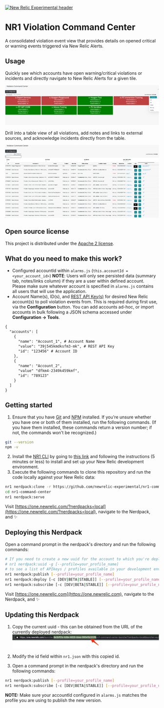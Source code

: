 [![New Relic Experimental header](https://github.com/newrelic/open-source-office/raw/master/examples/categories/images/Experimental.png)](https://github.com/newrelic/open-source-office/blob/master/examples/categories/index.md#new-relic-experimental)

# NR1 Violation Command Center

A consolidated violation event view that provides details on opened critical or warning events triggered via New Relic Alerts.

## Usage

Quickly see which accounts have open warning/critical violations or incidents and directly navigate to New Relic Alerts for a given tile.

![Summary](screenshots/summary.png)

Drill into a table view of all violations, add notes and links to external sources, and acknowledge incidents directly from the table.

![Drilldown](screenshots/drilldown.png)

## Open source license

This project is distributed under the [Apache 2 license](LICENSE).

## What do you need to make this work?

* Configured accountId within `alarms.js` (`this.accountId = <your_account_id>`)  **NOTE**: Users will only see persisted data (summary tab, notes/links column) if they are a user within defined account. Please make sure whatever account is specified in `alarms.js` contains all users that will use the application.
* Account Name(s), ID(s), and [REST API Key(s)](https://docs.newrelic.com/docs/apis/get-started/intro-apis/types-new-relic-api-keys#rest-api-key) for desired New Relic account(s) to poll violation events from. This is required during first use, via the **Configuration** button. You can add accounts ad-hoc, or import accounts in bulk following a JSON schema accessed under **Configuration -> Tools**.

```
{
  "accounts": [
    {
      "name": "Account_1", # Account Name
      "value": "39j545kmdksfm3-mk", # REST API Key
      "id": "123456" # Account ID
    },
    {
      "name": "Account_2",
      "value" "dfkm4-2349k459kmf",
      "id": "789123"
    }
  ]
}
```

## Getting started

1. Ensure that you have [Git](https://git-scm.com/book/en/v2/Getting-Started-Installing-Git) and [NPM](https://www.npmjs.com/get-npm) installed. If you're unsure whether you have one or both of them installed, run the following commands. (If you have them installed, these commands return a version number; if not, the commands won't be recognized.)
```bash
git --version
npm -v
```
2. Install the [NR1 CLI](https://one.newrelic.com/launcher/developer-center.launcher) by going to [this link](https://one.newrelic.com/launcher/developer-center.launcher) and following the instructions (5 minutes or less) to install and set up your New Relic development environment.
3. Execute the following commands to clone this repository and run the code locally against your New Relic data:

```bash
nr1 nerdpack:clone -r https://github.com/newrelic-experimental/nr1-command-center.git
cd nr1-command-center
nr1 nerdpack:serve
```

Visit [https://one.newrelic.com/?nerdpacks=local](https://one.newrelic.com/?nerdpacks=local), navigate to the Nerdpack, and :sparkles:

## Deploying this Nerdpack

Open a command prompt in the nerdpack's directory and run the following commands:

```bash
# If you need to create a new uuid for the account to which you're deploying this Nerdpack, use the following
# nr1 nerdpack:uuid -g [--profile=your_profile_name]
# to see a list of APIkeys / profiles available in your development environment, run nr1 credentials:list
nr1 nerdpack:publish [--profile=your_profile_name]
nr1 nerdpack:deploy [-c [DEV|BETA|STABLE]] [--profile=your_profile_name]
nr1 nerdpack:subscribe [-c [DEV|BETA|STABLE]] [--profile=your_profile_name]
```

Visit [https://one.newrelic.com](https://one.newrelic.com), navigate to the Nerdpack, and :sparkles:

## Updating this Nerdpack

1. Copy the current uuid - this can be obtained from the URL of the currently deployed nerdpack:
![UUID](screenshots/uuid.png)

2. Modify the id field within `nr1.json` with this copied id.

3. Open a command prompt in the nerdpack's directory and run the following commands:
```bash
nr1 nerdpack:publish [--profile=your_profile_name]
nr1 nerdpack:subscribe [-c [DEV|BETA|STABLE]] [--profile=your_profile_name]
```
**NOTE:** Make sure your accountId configured in `alarms.js` matches the profile you are using to publish the new version.
